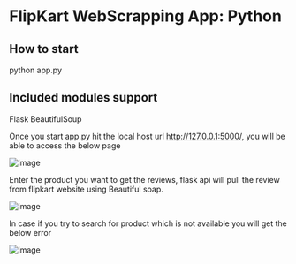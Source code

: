 # FlipKart WebScrapping App: Python

## How to start
  python app.py

## Included modules support
  Flask
  BeautifulSoup
  
Once you start app.py hit the local host url http://127.0.0.1:5000/, you will be able to access the below page

![image](https://user-images.githubusercontent.com/26119454/127021965-0c2008c1-6db1-4241-ad24-2ed38a52427f.png)

Enter the product you want to get the reviews, flask api will pull the review from flipkart website using Beautiful soap.

![image](https://user-images.githubusercontent.com/26119454/127022188-13956b07-daa5-4cfa-aebd-2159a397d388.png)

In case if you try to search for product which is not available you will get the below error

![image](https://user-images.githubusercontent.com/26119454/127022259-eae2f696-565b-4ff4-a609-c70e77096d8d.png)

